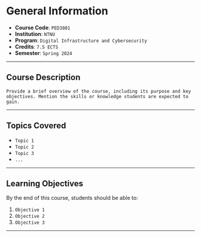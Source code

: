 # General Information
- **Course Code**: `PED3801`
- **Institution**: `NTNU`
- **Program**: `Digital Infrastructure and Cybersecurity`
- **Credits**: `7.5 ECTS`
- **Semester**: `Spring 2024`

---

## Course Description
`Provide a brief overview of the course, including its purpose and key objectives. Mention the skills or knowledge students are expected to gain.`

---

## Topics Covered
- `Topic 1`
- `Topic 2`
- `Topic 3`
- `...`

---

## Learning Objectives
By the end of this course, students should be able to:
1. `Objective 1`
2. `Objective 2`
3. `Objective 3`

---

